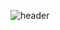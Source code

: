![header](https://capsule-render.vercel.app/api?type=waving&color=gradient&fontColor=ffffff&fontAlign-20&fontAlignY=40&height=200&section=header&text=Hello,%20I'm%20Seorin&fontSize=32)

<!--
### Hi there 👋
**seorinn/seorinn** is a ✨ _special_ ✨ repository because its `README.md` (this file) appears on your GitHub profile.

Here are some ideas to get you started:

- 🔭 I’m currently working on ...
- 🌱 I’m currently learning ...
- 👯 I’m looking to collaborate on ...
- 🤔 I’m looking for help with ...
- 💬 Ask me about ...
- 📫 How to reach me: ...
- 😄 Pronouns: ...
- ⚡ Fun fact: ...
-->
